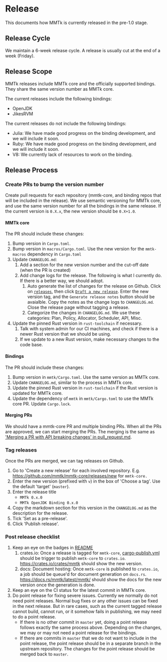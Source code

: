 # Release

This documents how MMTk is currently released in the pre-1.0 stage.

## Release Cycle

We maintain a 6-week release cycle. A release is usually cut at the end of a week (Friday).

## Release Scope

MMTk releases include MMTk core and the officially supported bindings. They share the same version number as MMTk core.

The current releases include the following bindings:
* OpenJDK
* JikesRVM

The current releases do not include the following bindings:
* Julia: We have made good progress on the binding development, and we will include it soon.
* Ruby: We have made good progress on the binding development, and we will include it soon.
* V8: We currently lack of resources to work on the binding.

## Release Process

### Create PRs to bump the version number

Create pull requests for each repository (mmtk-core, and binding repos that will be included in the release).
We use semantic versioning for MMTk core, and use the same version number for all the bindings in the same release.
If the current version is `0.X.x`, the new version should be `0.X+1.0`.

#### MMTk core

The PR should include these changes:

1. Bump version in `Cargo.toml`.
1. Bump version in `macros/Cargo.toml`. Use the new version for the `mmtk-macros` dependency in `Cargo.toml`
1. Update `CHANGELOG.md`:
   1. Add a section for the new version number and the cut-off date (when the PR is created)
   1. Add change logs for the release. The following is what I currently do. If there is a better way, we should adopt.
      1. Auto generate the list of changes for the release on Github. Click on [`releases`](https://github.com/mmtk/mmtk-core/releases),
         then click [`Draft a new release`](https://github.com/mmtk/mmtk-core/releases/new). Enter the new version tag,
         and the `Generate release notes` button should be avaialble. Copy the notes as the change logs to `CHANGELOG.md`.
         Close the release page without tagging a release.
      2. Categorize the changes in `CHANGELOG.md`. We use these categories: Plan, Policy, Allocator, Scheduler, API, Misc.
1. Update the pinned Rust version in `rust-toolchain` if necessary.
   1. Talk with system admin for our CI machines, and check if there is a newer Rust version that we should be using.
   1. If we update to a new Rust version, make necessary changes to the code base.

#### Bindings

The PR should include these changes:

1. Bump version in `mmtk/Cargo.toml`. Use the same version as MMTk core.
1. Update `CHANGELOG.md`, similar to the process in MMTk core.
1. Update the pinned Rust version in `rust-toolchain` if the Rust version is updated for MMTk core.
2. Update the dependency of `mmtk` in `mmtk/Cargo.toml` to use the MMTk core PR. Update `Cargo.lock`.

#### Merging PRs

We should have a mmtk-core PR and multiple binding PRs. When all the PRs are approved, we can start merging the PRs.
The merging is the same as ['Merging a PR with API breaking changes' in pull_request.md](./pull_request.md#merging-a-pr-with-api-breaking-changes).

### Tag releases

Once the PRs are merged, we can tag releases on Github.

1. Go to 'Create a new release' for each involved repository. E.g. https://github.com/mmtk/mmtk-core/releases/new for `mmtk-core.`
1. Enter the new version (prefixed with `v`) in the box of 'Choose a tag'. Use the default 'target' (`master`).
1. Enter the release title
   * `MMTk 0.x.0`
   * `MMTk OpenJDK Binding 0.x.0`
1. Copy the markdown section for this version in the `CHANGELOG.md` as the description for the release.
1. Tick 'Set as a pre-release'.
1. Click 'Publish release'.

### Post release checklist

1. Keep an eye on the badges in [README](https://github.com/mmtk/mmtk-core#mmtk)
   1. crates.io: Once a release is tagged for `mmtk-core`, [cargo-publish.yml](https://github.com/mmtk/mmtk-core/blob/master/.github/workflows/cargo-publish.yml) should be trigger to publish `mmtk-core` to `crates.io`. https://crates.io/crates/mmtk should show the new version.
   1. docs: Document hosting: Once `mmtk-core` is published to `crates.io`, a job should be queue'd for document generation on `docs.rs`. https://docs.rs/mmtk/latest/mmtk/ should show
   the docs for the new version once the generation is done.
2. Keep an eye on the CI status for the latest commit in MMTk core.
3. Do point release for fixing severe issues. Currently we normally do not need point releases. Normal bug fixes or any other issues can be fixed in the next release.
   But in rare cases, such as the current tagged release cannot build, cannot run, or it somehow fails in publishing, we may need to do a point release.
   * If there is no other commit in `master` yet, doing a point release follows exactly the same process above. Depending on the changes, we may or may not need a point release
     for the bindings.
   * If there are commits in `master` that we do not want to include in the point release, the point release should be in a separate branch in the upstream repository.
     The changes for the point release should be merged back to `master`.
